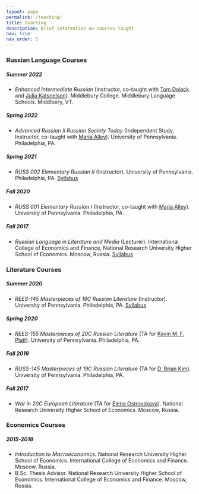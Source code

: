 ```yaml
---
layout: page
permalink: /teaching/
title: teaching
description: Brief information on courses taught
nav: true
nav_order: 5
---
```


### Russian Language Courses

##### Summer 2022
- *Enhanced Intermediate Russian* (Instructor, co-taught with [Tom Dolack](https://wheatoncollege.edu/academics/faculty-directory/dolack-thomas/) and [Julia Katsnelson](https://www.uvm.edu/cas/germanrussian/profiles/julia-katsnelson)). Middlebury College. Middlebury Language Schools. Middlbery, VT.

##### Spring 2022
- *Advanced Russian II Russian Society Today* (Independent Study, Instructor, co-taught with [Maria Alley](https://rees.sas.upenn.edu/people/maria-alley)). University of Pennsylvania. Philadelphia, PA.

##### Spring 2021
- *RUSS 002 Elementary Russian II* (Instructor). University of Pennsylvania. Philadelphia, PA.
[Syllabus](olyanechaeva.github.io/assets/pdf/RUSS002-syllabus.pdf)

##### Fall 2020
- *RUSS 001 Elementary Russian I* (Instructor, co-taught with [Maria Alley](https://rees.sas.upenn.edu/people/maria-alley)). University of Pennsylvania. Philadelphia, PA.

##### Fall 2017
- *Russian Language in Literature and Media* (Lecturer). International College of Economics and Finance, National Research University
Higher School of Economics. Moscow, Russia. [Syllabus](olyanechaeva.github.io/assets/pdf/rus_lang_literature_media.pdf)

### Literature Courses

##### Summer 2020
- *REES-145 Masterpieces of 19C Russian Literature* (Instructor). University of Pennsylvania. Philadelphia, PA.
[Syllabus](olyanechaeva.github.io/assets/pdf/REES%20145.pdf)

##### Spring 2020
- *REES-155 Masterpieces of 20C Russian Literature* (TA for [Kevin M. F. Platt](https://rees.sas.upenn.edu/people/kevin-mf-platt)). University of Pennsylvania. Philadelphia, PA.

##### Fall 2019
- *RUSS-145 Masterpieces of 19C Russian Literature* (TA for [D. Brian Kim](https://rees.sas.upenn.edu/people/d-brian-kim)). University of Pennsylvania. Philadelphia, PA.

##### Fall 2017
- *War in 20C European Literature* (TA for [Elena Ostrovskaya](https://www.hse.ru/en/org/persons/34803711)). National Research University Higher School of Economics. Moscow, Russia.

### Economics Courses

##### 2015-2018 
- *Introduction to Macroeconomics.* National Research University Higher School of Economics. International College of Economics and Finance. Moscow, Russia.
- B.Sc. Thesis Advisor. National Research University Higher School of Economics. International College of Economics and Finance. Moscow, Russia.
